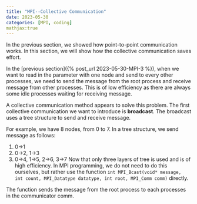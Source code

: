 ```yaml
---
title: "MPI--Collective Communication"
date: 2023-05-30
categories: [MPI, coding]
mathjax:true
---
```

In  the previous section, we showed how point-to-point communication works. In this section, we will show how the collective communication saves effort.

In the [previous section]({% post_url 2023-05-30-MPI-3 %}), when we want to read in the parameter with one node and send to every other processes, we need to send the message from the root process and receive message from other processes. This is of low efficiency as there are always some idle processes waiting for receiving message.

A collective communication method appears to solve this problem. The first collective communication we want to introduce is **broadcast**. The broadcast uses a tree structure to send and receive message. 

For example, we have 8 nodes, from 0 to 7. In a tree structure, we send message as follows:
1. 0->1
2. 0->2, 1->3
3. 0->4, 1->5, 2->6, 3->7
Now that only three layers of tree is used and is of high efficiency. In MPI programming, we do not need to do this ourselves, but rather use the function `int MPI_Bcast(void* message, int count, MPI_Datatype datatype, int root, MPI_Comm comm)` directly.

The function sends the message from the root process to each processes in the communicator comm. 
